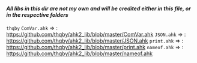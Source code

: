 #### *All libs in this dir are not my own and will be credited either in this file, or in the respective folders*

`thqby`
`ComVar.ahk`       => : https://github.com/thqby/ahk2_lib/blob/master/ComVar.ahk
`JSON.ahk`         => : https://github.com/thqby/ahk2_lib/blob/master/JSON.ahk
`print.ahk`        => : https://github.com/thqby/ahk2_lib/blob/master/print.ahk
`nameof.ahk`       => : https://github.com/thqby/ahk2_lib/blob/master/nameof.ahk